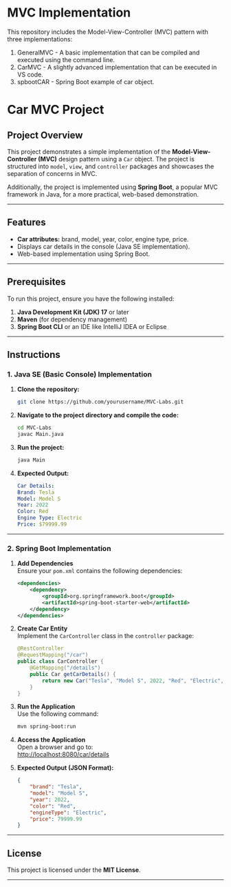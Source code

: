 # MVC Implementation 

This repository includes the Model-View-Controller (MVC) pattern with three implementations:

1. GeneralMVC - A basic implementation that can be compiled and executed using the command line.
2. CarMVC - A slightly advanced implementation that can be executed in VS code.
3. spbootCAR - Spring Boot example of car object.
   
# Car MVC Project

## Project Overview  
This project demonstrates a simple implementation of the **Model-View-Controller (MVC)** design pattern using a `Car` object. The project is structured into `model`, `view`, and `controller` packages and showcases the separation of concerns in MVC.

Additionally, the project is implemented using **Spring Boot**, a popular MVC framework in Java, for a more practical, web-based demonstration.

---

## Features  
- **Car attributes:** brand, model, year, color, engine type, price.  
- Displays car details in the console (Java SE implementation).  
- Web-based implementation using Spring Boot.

---

## Prerequisites  
To run this project, ensure you have the following installed:  
1. **Java Development Kit (JDK) 17** or later  
2. **Maven** (for dependency management)  
3. **Spring Boot CLI** or an IDE like IntelliJ IDEA or Eclipse  

---

## Instructions  

### 1. Java SE (Basic Console) Implementation  
1. **Clone the repository:**  
   ```bash
   git clone https://github.com/yourusername/MVC-Labs.git
   ```

2. **Navigate to the project directory and compile the code:**  
   ```bash
   cd MVC-Labs
   javac Main.java
   ```

3. **Run the project:**  
   ```bash
   java Main
   ```

4. **Expected Output:**  
   ```yaml
   Car Details:
   Brand: Tesla
   Model: Model S
   Year: 2022
   Color: Red
   Engine Type: Electric
   Price: $79999.99
   ```

---

### 2. Spring Boot Implementation  

1. **Add Dependencies**  
   Ensure your `pom.xml` contains the following dependencies:  
   ```xml
   <dependencies>
       <dependency>
           <groupId>org.springframework.boot</groupId>
           <artifactId>spring-boot-starter-web</artifactId>
       </dependency>
   </dependencies>
   ```

2. **Create Car Entity**  
   Implement the `CarController` class in the `controller` package:  
   ```java
   @RestController
   @RequestMapping("/car")
   public class CarController {
       @GetMapping("/details")
       public Car getCarDetails() {
           return new Car("Tesla", "Model S", 2022, "Red", "Electric", 79999.99);
       }
   }
   ```

3. **Run the Application**  
   Use the following command:  
   ```bash
   mvn spring-boot:run
   ```

4. **Access the Application**  
   Open a browser and go to:  
   [http://localhost:8080/car/details](http://localhost:8080/car/details)

5. **Expected Output (JSON Format):**  
   ```json
   {
       "brand": "Tesla",
       "model": "Model S",
       "year": 2022,
       "color": "Red",
       "engineType": "Electric",
       "price": 79999.99
   }
   ```

---

## License  
This project is licensed under the **MIT License**.  

---

